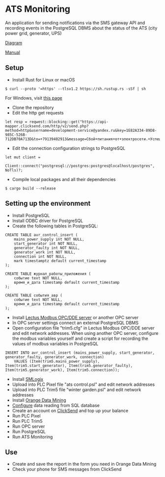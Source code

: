 # ATS Monitoring
An application for sending notifications via the SMS gateway API and recording events in the PostgreSQL DBMS about the status of the ATS (city power grid, generator, UPS)

[Diagram](https://viewer.diagrams.net/?tags=%7B%7D&highlight=0000ff&edit=_blank&layers=1&nav=1&title=diagram%20ats-monitoring.drawio.xml#R7Vtbd5s4EP41eUyPAIOdx9hO0uwmW7fOtttHGRSsBhArhO3k13cEwhgDjuN7Gs7xSazRfTTzzafBnBk9f3bDcTi%2BZw7xznTkzM6M%2Fpmuazoy4J%2BUPCuJprVSicupo2S5YEhfiBIiJY2pQ6JCQ8GYJ2hYFNosCIgtCjLMOZsWmz0yrzhriF1SEgxt7JWlP6gjxtk2EMorPhPqjtXUHVNVjLD95HIWB2q%2BgAUkrfFxNoxqGo2xw6YLIuPqzOhxxkT6zZ%2F1iCf1mmks7XddUztfMieBWKdDRGPXfelfv4zbo67f5W7v61%2FnF%2BkoE%2BzFShVqseI50w1xQFWqyLgYM5cF2LvKpd1k%2F0ROg6CUt7ljLAShBsJfRIhnde44FgxEY%2BF7qvaRBUJVahaUy1tTu41YzG21LuNCMxHptDqPmtlpIfs8MxzMXSJW7FmZptzXwuBKaTeE%2BUTwZ2jAiYcFnRRNBCtLc%2BftcpXDF6X16hOoW3FB%2B5YHa%2B86dFI4Bev%2FWNpJoqnzKFHVJTQAJc3ySrk8j7pBoYcNOiR8sZHlqv9eNuImU6Wj3AZhLLs7NBKcjmJBWSCLZELhnNQUoJd0luLMIE62mUmX7G5CuKDgopdqS0IaUzfboNqW0Y1CbNPAfUhMrZML7sijNAI9l3xT%2FqslsjEO5UR2PJImHCnrQ4nuOWCM3IjRB4OTbpxaqFpbq2i8Reufe7ks2Myntvru4RHxunO46DGPwfL7CWBAN8HZ0xx7Mp%2B4xj71JKZ%2BJ9zBAV5yFb3WT6TuyGyldefgnXZR0N1WxWkOg4ahZOMFBJzD2jYOUemeeq1ThJV26oO%2F0yA1UkvaKEL5361cY1TnK1n8yjpq9WOA7QXruJdmVbnX5cNwwVvSsUpOVONbpdWDLFyWjXmlZjzpPLV7SsHprb1ib1ni0U3BqFpbAzaVx4miOAzBbV7VUHn%2BXa%2FohgSEY8H4KSzm38HwFJYxuANcQAM6kyTy7csBYdmSXgklmakmBgoMBeDx0UtQ%2BpFKcFqEc4ez8CGjEGgVGXkDyF6YBZDVjDLKap0KlJ033DnKasb7ZX6rWN2r7E%2FTjkX%2FVi27lgIemtD9oOnoyMXcIUFD4d4fhTOso3M4cwsOl7K3lLOl8vPEbnJ%2Bl9aBdsS5siVZtzGb2yyM9aARZ1ITNh7RgIgNGNmIr8vR3gkBS0L7A6e%2BeQpM4%2Fs%2FcjkR4RPCV6r8Q5GPln588oFK%2BOAzZxRH0np6AxjzdlDSo%2FT3quixiOtSZctBx6eOk5CVYlQxylHFmKP4ErRzJrDAo%2FkUIYMomSjF7MIHdtNDn8wzE5bZg7KWl%2BEjm3MBcAFDY5ocI8GRmJIoM%2BS1CND6B65fLMUDreLAK%2BOBta%2Fzbv9hZFNbN9eomcdim%2Fe9b%2F0AUeR1f%2Bkt7%2B%2Bvnv%2Fz8%2FlpnAOomz%2F%2FJ%2FuDk6jiz8W6%2FkwNnpaeF0sDAuGFJK6%2FgJBL%2Bt3dqVaq8ag3Bq0%2Ba7wd9R%2BqQIk4Y35tdGwo%2FglQfMs8OsXP9vU%2BOP7BMrZ3DJxhPda5p3RumfRvupd98fI7cNyE630ZSNvr9692TNNzyYBFwuVk%2BPVu5cirhkhy8OieBVQwDgD1xoGWrgyndjmw2p%2BK14N2BVvUDfOg14NyUqy5HuztemCho18P6tNFWyYzGX%2BK4GySh9INnzldPnPROj6fsRo%2BU5Xm9CgJxMqY92F5TJpfnFAy3T1x%2BcJxAFdaHfUhtEj%2BQYM%2Fn3toqCIWHZp8dEo40HCOXXOOzkX5nK09UY7qDE7Vc9ejZiT1zZNZ9TmqdXJZR01I7iuXdTm4hbrhvby6uViQKa7%2FPVDDADdjgCX3rzDUWkQwj5rRqrTFJqFVQwDtpyEJnIYDVgKNbYNbrSbImz5e3j1f285lj5wrWhG%2B9hBBBuPkVY4mZpxuzDhs1qDa%2FJqgscJ5UBD7o%2BYpSPW4Q1%2Fms30SRfLltA8ZPw5836%2F24PIPoZv7%2FrZH3TKLSN2u%2BMF7%2B6D3%2FfIjhpvhfXPAmx6wdbiEDhTzl2STuoW3kI2r3w%3D%3D)

[Manual](https://github.com/stepanov-denis/ats-monitoring/blob/master/ATS%20Monitoring%20manual.pdf)
## Setup
* Install Rust for Linux or macOS
```
$ curl --proto '=https' --tlsv1.2 https://sh.rustup.rs -sSf | sh
```
For Windows, visit [this page](https://www.rust-lang.org/tools/install)
* Clone the repository
* Edit the http get requests
```
let resp = reqwest::blocking::get("https://api-mapper.clicksend.com/http/v2/send.php?method=http&username=development-service@yandex.ru&key=1E82A334-89D8-985C-526B-712DB70A713D&to=+79139402913&message=Сбой+питания+от+электросети.+Успешный+старт+генератора.").unwrap();
```
* Edit the connection configuration strings to PostgreSQL
```
let mut client =
    Client::connect("postgresql://postgres:postgres@localhost/postgres", NoTls)?;
```
* Compile local packages and all their dependencies
```
$ cargo build --release
```
## Setting up the environment
* Install PostgreSQL
* Install ODBC driver for PostgreSQL
* Create the following tables in PostgreSQL:
```
CREATE TABLE avr_control_insert (
    mains_power_supply int NOT NULL,
    start_generator int NOT NULL,
    generator_faulty int NOT NULL,
    generator_work int NOT NULL,
    connection int NOT NULL,
    mark timestamptz default current_timestamp
);
```
```
CREATE TABLE журнал_работы_приложения (
    событие text NOT NULL,
    время_и_дата timestamp default current_timestamp
);
```
```
CREATE TABLE события_авр (
    событие text NOT NULL,
    время_и_дата timestamp default current_timestamp
);
```
* Install [Lectus Modbus OPC/DDE server](http://www.lectussoft.com/) or another OPC server
* In OPC server settings connect an external PostgreSQL DBMS
* Open configuration file "trim5.cfg" in Lectus Modbus OPC/DDE server and edit network addresses. When using another OPC server, configure the modbus variables yourself and create a script for recording the values of modbus variables in PostgreSQL
```
INSERT INTO avr_control_insert (mains_power_supply, start_generator, generator_faulty, generator_work, connection)
    VALUES (Item(trim5.mains_power_supply), Item(trim5.start_generator), Item(trim5.generator_faulty), Item(trim5.generator_work), Item(trim5.connection));
```
* Install [SMLogix](https://segnetics.com/ru/smlogix)
* Upload into PLC Pixel file "ats control.psl" and edit network addresses
* Upload into PLC Trim5 file "winter garden.psl" and edit network addresses
* Install [Orange Data Mining](https://orangedatamining.com/download/#linux)
* [Сonfigure](https://orangedatamining.com/widget-catalog/data/sqltable/) data reading from SQL database
* Create an account on [ClickSend](https://www.clicksend.com/) and top up your balance
* Run PLC Pixel
* Run PLC Trim5
* Run OPC server
* Run PostgreSQL
* Run ATS Monitoring
## Use
* Сreate and save the report in the form you need in Orange Data Mining
* Check your phone for SMS messages from ClickSend
